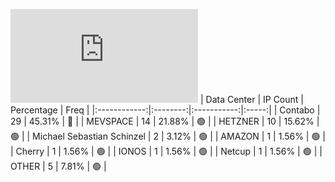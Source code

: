 ![Diagramm](https://github.com/111STAVR111/props/blob/main/Story/Decentralization/1/README.md)
| Data Center | IP Count | Percentage | Freq |
|:------------:|:--------:|:-----------:|:-----:|
| Contabo | 29 | 45.31% | 🔴 |
| MEVSPACE | 14 | 21.88% | 🟢 |
| HETZNER | 10 | 15.62% | 🟢 |
| Michael Sebastian Schinzel | 2 | 3.12% | 🟢 |
| AMAZON | 1 | 1.56% | 🟢 |
| Cherry | 1 | 1.56% | 🟢 |
| IONOS | 1 | 1.56% | 🟢 |
| Netcup | 1 | 1.56% | 🟢 |
| OTHER | 5 | 7.81% | 🟢 |